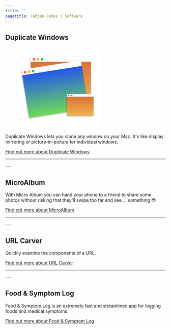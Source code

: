 ```yaml
---
title: ''
pagetitle: Fabián Cañas | Software
---
```


## Duplicate Windows
<figure><img src='/img/DW512x512@2x.png' width=256></figure>

Duplicate Windows lets you clone any window on your Mac. It's like display mirroring or picture-in-picture for individual windows.

[Find out more about Duplicate Windows](duplicate-windows.html)

<hr style='clear: both;' />
---

## MicroAlbum

With Micro Album you can hand your phone to a friend to share some photos without risking that they'll swipe too far and see … something 😳

[Find out more about MicroAlbum](/MicroAlbum/)

<hr style='clear: both;' />
---

## URL Carver

Quickly examine the components of a URL.

[Find out more about URL Carver](url-carver/)

<hr style='clear: both;' />
---

## Food &amp; Symptom Log

Food &amp; Symptom Log is an extremely fast and streamlined app for logging foods and medical symptoms.

[Find out more about Food &amp; Symptom Log](food-symptom-log.html)
